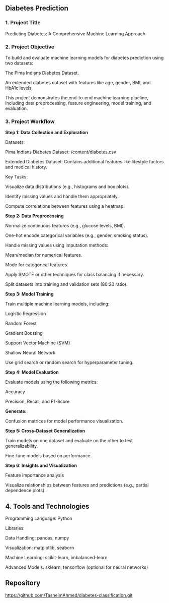 ## Diabetes Prediction 

### 1. Project Title

Predicting Diabetes: A Comprehensive Machine Learning Approach

### 2. Project Objective

To build and evaluate machine learning models for diabetes prediction using two datasets:

The Pima Indians Diabetes Dataset.

An extended diabetes dataset with features like age, gender, BMI, and HbA1c levels.

This project demonstrates the end-to-end machine learning pipeline, including data preprocessing, feature engineering, model training, and evaluation.

### 3. Project Workflow

**Step 1: Data Collection and Exploration**

Datasets:

Pima Indians Diabetes Dataset: /content/diabetes.csv

Extended Diabetes Dataset: Contains additional features like lifestyle factors and medical history.

Key Tasks:

Visualize data distributions (e.g., histograms and box plots).

Identify missing values and handle them appropriately.

Compute correlations between features using a heatmap.

**Step 2: Data Preprocessing**

Normalize continuous features (e.g., glucose levels, BMI).

One-hot encode categorical variables (e.g., gender, smoking status).

Handle missing values using imputation methods:

Mean/median for numerical features.

Mode for categorical features.

Apply SMOTE or other techniques for class balancing if necessary.

Split datasets into training and validation sets (80:20 ratio).

**Step 3: Model Training**

Train multiple machine learning models, including:

Logistic Regression

Random Forest

Gradient Boosting 

Support Vector Machine (SVM)

Shallow Neural Network

Use grid search or random search for hyperparameter tuning.

**Step 4: Model Evaluation**

Evaluate models using the following metrics:

Accuracy

Precision, Recall, and F1-Score

**Generate:**

Confusion matrices for model performance visualization.

**Step 5: Cross-Dataset Generalization**

Train models on one dataset and evaluate on the other to test generalizability.

Fine-tune models based on performance.

**Step 6: Insights and Visualization**

Feature importance analysis 

Visualize relationships between features and predictions (e.g., partial dependence plots).

## 4. Tools and Technologies

Programming Language: Python

Libraries:

Data Handling: pandas, numpy

Visualization: matplotlib, seaborn

Machine Learning: scikit-learn, imbalanced-learn

Advanced Models: sklearn, tensorflow (optional for neural networks)

## Repository 
https://github.com/TasneimAhmed/diabetes-classification.git 
